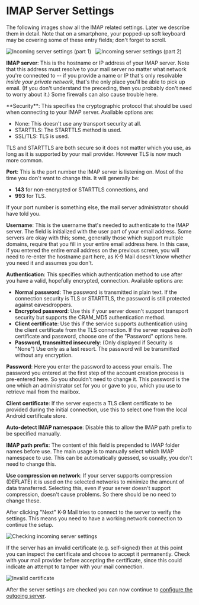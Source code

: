 # IMAP Server Settings

The following images show all the IMAP related settings.
Later we describe them in detail.  Note that on a smartphone, your popped-up soft keyboard may be 
covering some of these entry fields; don't forget to scroll.

![Incoming server settings (part 1)](img/account_setup_step3_imap_incoming_server_1.png)
&nbsp;
![Incoming server settings (part 2)](img/account_setup_step3_imap_incoming_server_2.png)

**IMAP server**: This is the hostname or IP address of your IMAP server. Note that this address must resolve to your 
mail server no matter what network you're connected to -- if you provide a name or IP that's only resolvable *inside 
your private network*, that's the only place you'll be able to pick up email. (If you don't understand the preceding, 
then you probably don't need to worry about it.) Some firewalls can also cause trouble here.

<div id="security"/>
**Security**: This specifies the cryptographic protocol that should be used when connecting to your IMAP server. 
Available options are:

* None: This doesn't use any transport security at all.
* STARTTLS: The STARTTLS method is used.
* SSL/TLS: TLS is used.

TLS and STARTTLS are both secure so it does not matter which you use, as long as it is supported by
your mail provider. However TLS is now much more common.

**Port**: This is the port number the IMAP server is listening on. Most of the time you don't want to change this. It
will generally be:

* **143** for non-encrypted or STARTTLS connections, and
* **993** for TLS.

If your port number is something else, the mail server administrator should have told you.

**Username**: This is the username that's needed to authenticate to the IMAP server. The field is initialized with the
user part of your email address. Some servers are okay with this; some, generally those which support multiple domains,
require that you fill in your entire email address here. In this case, if you entered the entire email address on the
previous screen, you will need to re-enter the hostname part here, as K-9 Mail doesn't know whether you need it and
assumes you don't.

**Authentication**: This specifies which authentication method to use after you have a valid, hopefully encrypted, 
connection. Available options are:

* **Normal password**: The password is transmitted in plain text.
If the connection security is TLS or STARTTLS, the password is still protected against eavesdroppers.
* **Encrypted password**: Use this if your server doesn't support transport security but supports the CRAM_MD5 authentication
method.
* **Client certificate**: Use this if the service supports authentication using the client certificate from the TLS connection.
If the server requires *both* certificate and password, choose one of the "Password" options here.
* **Password, transmitted insecurely**: (Only displayed if Security is "None") Use only as a last resort. The password will be transmitted without any encryption.

**Password**: Here you enter the password to access your emails. The password you entered at the first step of the
account creation process is pre-entered here. So you shouldn't need to change it. This password is the one which an
administrator set for you or gave to you, which you use to retrieve mail from the mailbox.

**Client certificate**: If the server expects a TLS client certificate to be provided during the initial connection,
use this to select one from the local Android certificate store.

**Auto-detect IMAP namespace**: Disable this to allow the IMAP path prefix to be specified manually.

**IMAP path prefix**: The content of this field is prepended to IMAP folder names before use. The main usage is to 
manually select which IMAP namespace to use. This can be automatically guessed, so usually,
you don't need to change this.

**Use compression on network**: If your server supports compression (DEFLATE) it is used on the selected networks to
minimize the amount of data transferred. Selecting this, even if your server doesn't support compression, doesn't cause
problems. So there should be no need to change these.

After clicking "Next" K-9 Mail tries to connect to the server to verify the settings. This means you need to have a 
working network connection to continue the setup.

![Checking incoming server settings](img/account_setup_step3.5_imap_checking_incoming_server_settings.png)

If the server has an invalid certificate (e.g. self-signed) then at this point you can inspect the certificate
and choose to accept it permanently. Check with your mail provider before accepting the certificate, since
this could indicate an attempt to tamper with your mail connection.

![Invalid certificate](img/account_setup_step3.6_invalid_certificate.png)

After the server settings are checked you can now continue to 
[configure the outgoing server](outgoing.md).

